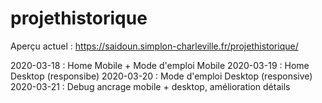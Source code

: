 # projethistorique
Aperçu actuel : https://saidoun.simplon-charleville.fr/projethistorique/

2020-03-18 :    Home Mobile + Mode d'emploi Mobile
2020-03-19 :    Home Desktop (responsibe)
2020-03-20 :    Mode d'emploi Desktop  (responsive)
2020-03-21 :    Debug ancrage mobile + desktop, amélioration détails